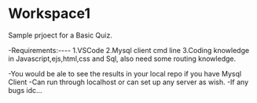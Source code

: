 # Workspace1

Sample prjoect for a Basic Quiz.

-Requirements:----
1.VSCode
2.Mysql client cmd line
3.Coding knowledge in Javascript,ejs,html,css and Sql, also need some routing knowledge.

-You would be ale to see the results in your local repo if you have Mysql Client
-Can run through localhost or can set up any server as wish.
-If any bugs idc...
